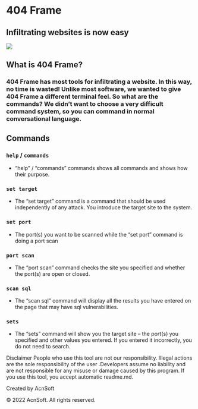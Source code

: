 # 404 Frame
## Infiltrating websites is now easy
<img src="https://acnsoft.net/wp-content/uploads/2022/12/mockuporigin-1536x1024.png">

## What is 404 Frame?
### 404 Frame has most tools for infiltrating a website. In this way, no time is wasted! Unlike most software, we wanted to give 404 Frame a different terminal feel. So what are the commands? We didn’t want to choose a very difficult command system, so you can command in normal conversational language.


## Commands

### `help` / `commands`

* “help” / “commands” commands shows all commands and shows how their purpose.

### `set target`

* The “set target” command is a command that should be used independently of any attack. You introduce the target site to the system.

### `set port`

* The port(s) you want to be scanned while the “set port” command is doing a port scan

### `port scan`

* The “port scan” command checks the site you specified and whether the port(s) are open or closed.

### `scan sql`

* The “scan sql” command will display all the results you have entered on the page that may have sql vulnerabilities.

### `sets`

* The “sets” command will show you the target site – the port(s) you specified and other values ​​you entered. If you entered it incorrectly, you do not need to search.


Disclaimer
People who use this tool are not our responsibility. Illegal actions are the sole responsibility of the user .Developers assume no liability and are not responsible for any misuse or damage caused by this program. If you use this tool, you accept automatic readme.md.



Created by AcnSoft

©️ 2022 AcnSoft. All rights reserved.
